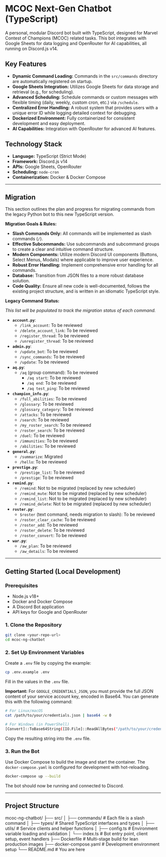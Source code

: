 # MCOC Next-Gen Chatbot (TypeScript)

A personal, modular Discord bot built with TypeScript, designed for Marvel Contest of Champions (MCOC) related tasks. This bot integrates with Google Sheets for data logging and OpenRouter for AI capabilities, all running on Discord.js v14.

## Key Features

- **Dynamic Command Loading:** Commands in the `src/commands` directory are automatically registered on startup.
- **Google Sheets Integration:** Utilizes Google Sheets for data storage and retrieval (e.g., for scheduling).
- **Advanced Scheduling:** Schedule commands or custom messages with flexible timing (daily, weekly, custom cron, etc.) via `/schedule`.
- **Centralized Error Handling:** A robust system that provides users with a unique error ID while logging detailed context for debugging.
- **Dockerized Environment:** Fully containerized for consistent development and easy deployment.
- **AI Capabilities:** Integration with OpenRouter for advanced AI features.

## Technology Stack

- **Language:** TypeScript (Strict Mode)
- **Framework:** Discord.js v14
- **APIs:** Google Sheets, OpenRouter
- **Scheduling:** `node-cron`
- **Containerization:** Docker & Docker Compose

---

## Migration

This section outlines the plan and progress for migrating commands from the legacy Python bot to this new TypeScript version.

**Migration Goals & Rules:**

*   **Slash Commands Only:** All commands will be implemented as slash commands (`/`).
*   **Effective Subcommands:** Use subcommands and subcommand groups to create a clear and intuitive command structure.
*   **Modern Components:** Utilize modern Discord UI components (Buttons, Select Menus, Modals) where applicable to improve user experience.
*   **Robust Error Handling:** Implement comprehensive error handling for all commands.
*   **Database:** Transition from JSON files to a more robust database solution.
*   **Code Quality:** Ensure all new code is well-documented, follows the existing project structure, and is written in an idiomatic TypeScript style.

**Legacy Command Status:**

*This list will be populated to track the migration status of each command.*

*   **`account.py`**:
    *   `/link_account`: To be reviewed
    *   `/delete_account_link`: To be reviewed
    *   `/register_thread`: To be reviewed
    *   `/unregister_thread`: To be reviewed
*   **`admin.py`**:
    *   `/update_bot`: To be reviewed
    *   `/sync_commands`: To be reviewed
    *   `/update`: To be reviewed
*   **`aq.py`**:
    *   `/aq` (group command): To be reviewed
        *   `/aq start`: To be reviewed
        *   `/aq end`: To be reviewed
        *   `/aq test_ping`: To be reviewed
*   **`champion_info.py`**:
    *   `/full_abilities`: To be reviewed
    *   `/glossary`: To be reviewed
    *   `/glossary_category`: To be reviewed
    *   `/attacks`: To be reviewed
    *   `/search`: To be reviewed
    *   `/my_roster_search`: To be reviewed
    *   `/roster_search`: To be reviewed
    *   `/duel`: To be reviewed
    *   `/immunities`: To be reviewed
    *   `/abilities`: To be reviewed
*   **`general.py`**:
    *   `/summarize`: Migrated
    *   `/hello`: To be reviewed
*   **`prestige.py`**:
    *   `/prestige_list`: To be reviewed
    *   `/prestige`: To be reviewed
*   **`remind.py`**:
    *   `/remind`: Not to be migrated (replaced by new scheduler)
    *   `/remind_mute`: Not to be migrated (replaced by new scheduler)
    *   `/remind_list`: Not to be migrated (replaced by new scheduler)
    *   `/remind_delete`: Not to be migrated (replaced by new scheduler)
*   **`roster.py`**:
    *   `$roster` (text command, needs migration to slash): To be reviewed
    *   `/roster_clear_cache`: To be reviewed
    *   `/roster_add`: To be reviewed
    *   `/roster_delete`: To be reviewed
    *   `/roster_convert`: To be reviewed
*   **`war.py`**:
    *   `/aw_plan`: To be reviewed
    *   `/aw_details`: To be reviewed

---

## Getting Started (Local Development)

### Prerequisites

- Node.js v18+
- Docker and Docker Compose
- A Discord Bot application
- API keys for Google and OpenRouter

### 1. Clone the Repository

```bash
git clone <your-repo-url>
cd mcoc-ng-chatbot
```

### 2. Set Up Environment Variables

Create a `.env` file by copying the example:

```bash
cp .env.example .env
```

Fill in the values in the `.env` file.

**Important:** For `GOOGLE_CREDENTIALS_JSON`, you must provide the full JSON content of your service account key, encoded in Base64. You can generate this with the following command:

```bash
# For Linux/macOS
cat /path/to/your/credentials.json | base64 -w 0

# For Windows (in PowerShell)
[Convert]::ToBase64String([IO.File]::ReadAllBytes("/path/to/your/credentials.json"))
```

Copy the resulting string into the `.env` file.

### 3. Run the Bot

Use Docker Compose to build the image and start the container. The `docker-compose.yaml` is configured for development with hot-reloading.

```bash
docker-compose up --build
```

The bot should now be running and connected to Discord.

---

## Project Structure

mcoc-ng-chatbot/
├── src/
│ ├── commands/ # Each file is a slash command
│ ├── types/ # Shared TypeScript interfaces and types
│ ├── utils/ # Service clients and helper functions
│ ├── config.ts # Environment variable loading and validation
│ └── index.ts # Bot entry point, client setup, event handlers
├── Dockerfile # Multi-stage build for lean production images
├── docker-compose.yaml # Development environment setup
└── README.md # You are here
